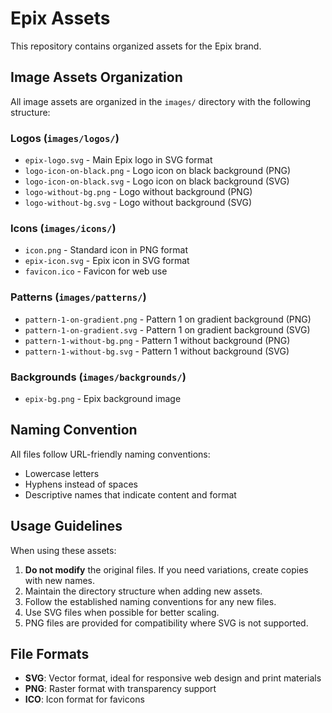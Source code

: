 # Epix Assets

This repository contains organized assets for the Epix brand.

## Image Assets Organization

All image assets are organized in the `images/` directory with the following structure:

### Logos (`images/logos/`)

- `epix-logo.svg` - Main Epix logo in SVG format
- `logo-icon-on-black.png` - Logo icon on black background (PNG)
- `logo-icon-on-black.svg` - Logo icon on black background (SVG)
- `logo-without-bg.png` - Logo without background (PNG)
- `logo-without-bg.svg` - Logo without background (SVG)

### Icons (`images/icons/`)

- `icon.png` - Standard icon in PNG format
- `epix-icon.svg` - Epix icon in SVG format
- `favicon.ico` - Favicon for web use

### Patterns (`images/patterns/`)

- `pattern-1-on-gradient.png` - Pattern 1 on gradient background (PNG)
- `pattern-1-on-gradient.svg` - Pattern 1 on gradient background (SVG)
- `pattern-1-without-bg.png` - Pattern 1 without background (PNG)
- `pattern-1-without-bg.svg` - Pattern 1 without background (SVG)

### Backgrounds (`images/backgrounds/`)

- `epix-bg.png` - Epix background image

## Naming Convention

All files follow URL-friendly naming conventions:

- Lowercase letters
- Hyphens instead of spaces
- Descriptive names that indicate content and format

## Usage Guidelines

When using these assets:

1. **Do not modify** the original files. If you need variations, create copies with new names.
2. Maintain the directory structure when adding new assets.
3. Follow the established naming conventions for any new files.
4. Use SVG files when possible for better scaling.
5. PNG files are provided for compatibility where SVG is not supported.

## File Formats

- **SVG**: Vector format, ideal for responsive web design and print materials
- **PNG**: Raster format with transparency support
- **ICO**: Icon format for favicons
